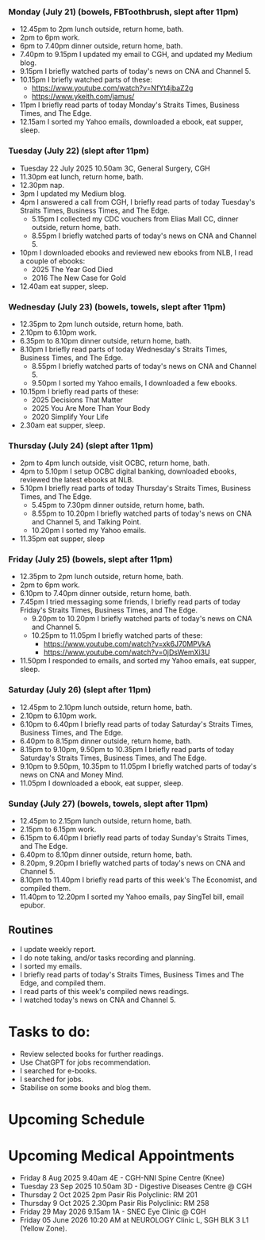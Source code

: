 ### Monday (July 21) (bowels, FBToothbrush, slept after 11pm)
- 12.45pm to 2pm lunch outside, return home, bath.
- 2pm to 6pm work.
- 6pm to 7.40pm dinner outside, return home, bath.
- 7.40pm to 9.15pm I updated my email to CGH, and updated my Medium blog.
- 9.15pm I briefly watched parts of today's news on CNA and Channel 5.
- 10.15pm I briefly watched parts of these:
    - https://www.youtube.com/watch?v=NfYt4jbaZ2g
    - https://www.ykeith.com/jamus/
- 11pm I briefly read parts of today Monday's Straits Times, Business Times, and The Edge.
- 12.15am I sorted my Yahoo emails, downloaded a ebook, eat supper, sleep.

### Tuesday (July 22) (slept after 11pm)
- Tuesday 22 July 2025 10.50am 3C, General Surgery, CGH
- 11.30pm eat lunch, return home, bath.
- 12.30pm nap.
- 3pm I updated my Medium blog.
- 4pm I answered a call from CGH, I briefly read parts of today Tuesday's Straits Times, Business Times, and The Edge.
    - 5.15pm I collected my CDC vouchers from Elias Mall CC, dinner outside, return home, bath.
    - 8.55pm I briefly watched parts of today's news on CNA and Channel 5.
- 10pm I downloaded ebooks and reviewed new ebooks from NLB, I read a couple of ebooks:
    - 2025 The Year God Died
    - 2016 The New Case for Gold
- 12.40am eat supper, sleep.

### Wednesday (July 23) (bowels, towels, slept after 11pm)
- 12.35pm to 2pm lunch outside, return home, bath.
- 2.10pm to 6.10pm work.
- 6.35pm to 8.10pm dinner outside, return home, bath.
- 8.10pm I briefly read parts of today Wednesday's Straits Times, Business Times, and The Edge.
    - 8.55pm I briefly watched parts of today's news on CNA and Channel 5.
    - 9.50pm I sorted my Yahoo emails, I downloaded a few ebooks.
- 10.15pm I briefly read parts of these:
    - 2025 Decisions That Matter
    - 2025 You Are More Than Your Body
    - 2020 Simplify Your Life
- 2.30am eat supper, sleep.

### Thursday (July 24) (slept after 11pm)
- 2pm to 4pm lunch outside, visit OCBC, return home, bath.
- 4pm to 5.10pm I setup OCBC digital banking, downloaded ebooks, reviewed the latest ebooks at NLB.
- 5.10pm I briefly read parts of today Thursday's Straits Times, Business Times, and The Edge.
    - 5.45pm to 7.30pm dinner outside, return home, bath.
    - 8.55pm to 10.20pm I briefly watched parts of today's news on CNA and Channel 5, and Talking Point.
    - 10.20pm I sorted my Yahoo emails.
- 11.35pm eat supper, sleep

### Friday (July 25) (bowels, slept after 11pm)
- 12.35pm to 2pm lunch outside, return home, bath.
- 2pm to 6pm work.
- 6.10pm to 7.40pm dinner outside, return home, bath.
- 7.45pm I tried messaging some friends, I briefly read parts of today Friday's Straits Times, Business Times, and The Edge.
    - 9.20pm to 10.20pm I briefly watched parts of today's news on CNA and Channel 5.
    - 10.25pm to 11.05pm I briefly watched parts of these:
        - https://www.youtube.com/watch?v=xk6J70MPVkA
        - https://www.youtube.com/watch?v=0jDsWemXi3U
- 11.50pm I responded to emails, and sorted my Yahoo emails, eat supper, sleep.

### Saturday (July 26) (slept after 11pm)
- 12.45pm to 2.10pm lunch outside, return home, bath.
- 2.10pm to 6.10pm work.
- 6.10pm to 6.40pm I briefly read parts of today Saturday's Straits Times, Business Times, and The Edge.
- 6.40pm to 8.15pm dinner outside, return home, bath.
- 8.15pm to 9.10pm, 9.50pm to 10.35pm I briefly read parts of today Saturday's Straits Times, Business Times, and The Edge.
- 9.10pm to 9.50pm, 10.35pm to 11.05pm I briefly watched parts of today's news on CNA and Money Mind.
- 11.05pm I downloaded a ebook, eat supper, sleep.

### Sunday (July 27) (bowels, towels, slept after 11pm)
- 12.45pm to 2.15pm lunch outside, return home, bath.
- 2.15pm to 6.15pm work.
- 6.15pm to 6.40pm I briefly read parts of today Sunday's Straits Times, and The Edge.
- 6.40pm to 8.10pm dinner outside, return home, bath.
- 8.20pm, 9.20pm I briefly watched parts of today's news on CNA and Channel 5.
- 8.10pm to 11.40pm I briefly read parts of this week's The Economist, and compiled them.
- 11.40pm to 12.20pm I sorted my Yahoo emails, pay SingTel bill, email epubor.



## Routines
- I update weekly report.
- I do note taking, and/or tasks recording and planning.
- I sorted my emails.
- I briefly read parts of today's Straits Times, Business Times and The Edge, and compiled them.
- I read parts of this week's compiled news readings.
- I watched today's news on CNA and Channel 5.

# Tasks to do:
- Review selected books for further readings.
- Use ChatGPT for jobs recommendation.
- I searched for e-books.
- I searched for jobs.
- Stabilise on some books and blog them.

# Upcoming Schedule

# Upcoming Medical Appointments
- Friday 8 Aug 2025 9.40am 4E - CGH-NNI Spine Centre (Knee)
- Tuesday 23 Sep 2025 10.50am 3D - Digestive Diseases Centre @ CGH
- Thursday 2 Oct 2025 2pm Pasir Ris Polyclinic: RM 201
- Thursday 9 Oct 2025 2.30pm Pasir Ris Polyclinic: RM 258
- Friday 29 May 2026 9.15am 1A - SNEC Eye Clinic @ CGH
- Friday 05 June 2026 10:20 AM at NEUROLOGY Clinic L, SGH BLK 3 L1 (Yellow Zone).
